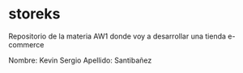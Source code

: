 # storeks
Repositorio de la materia AW1 donde voy a desarrollar una tienda e-commerce

Nombre: Kevin Sergio
Apellido: Santibañez


